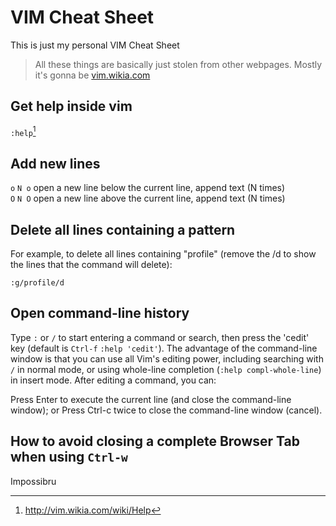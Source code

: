 # VIM Cheat Sheet

This is just my personal VIM Cheat Sheet

> All these things are basically just stolen from other webpages. Mostly it's gonna be [vim.wikia.com](http://vim.wikia.com/wiki)

## Get help inside vim

`:help`[^help]

[^help]: http://vim.wikia.com/wiki/Help

## Add new lines

`o` `N o` open a new line below the current line, append text (N times)  
`O`	`N O`	open a new line above the current line, append text (N times)

## Delete all lines containing a pattern

For example, to delete all lines containing "profile" (remove the /d to show the lines that the command will delete):

```
:g/profile/d
```

## Open command-line history 

Type `:` or `/` to start entering a command or search, then press the 'cedit' key (default is `Ctrl-f` `:help 'cedit'`).
The advantage of the command-line window is that you can use all Vim's editing power, including searching with `/` in normal mode, or using whole-line completion (`:help compl-whole-line`) in insert mode. After editing a command, you can:

Press Enter to execute the current line (and close the command-line window); or
Press Ctrl-c twice to close the command-line window (cancel).

## How to avoid closing a complete Browser Tab when using `Ctrl-w`

Impossibru
